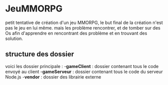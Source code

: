 # JeuMMORPG

petit tentative de création d'un jeu MMORPG, le but final de la création n'est pas le jeu en lui même. 
mais les problème rencontrer, et de tomber sur des Os afin d'apprendre en rencontrant des problème et en trouvant des solution. 

## structure des dossier 

voici les dossier principale : 
-**gameClient** : dossier contenant tous le code envoyé au client 
-**gameServeur** : dossier contenant tous le code du serveur Node.js 
-**vendor** : dossier des librairie externe 


